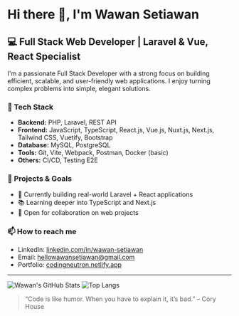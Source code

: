 # Hi there 👋, I'm Wawan Setiawan

## 💻 Full Stack Web Developer | Laravel & Vue, React Specialist

I'm a passionate Full Stack Developer with a strong focus on building efficient, scalable, and user-friendly web applications. I enjoy turning complex problems into simple, elegant solutions.

### 🧰 Tech Stack
- **Backend:** PHP, Laravel, REST API  
- **Frontend:** JavaScript, TypeScript, React.js, Vue.js, Nuxt.js, Next.js, Tailwind CSS, Vuetify, Bootstrap  
- **Database:** MySQL, PostgreSQL  
- **Tools:** Git, Vite, Webpack, Postman, Docker (basic)  
- **Others:** CI/CD, Testing E2E

### 🔭 Projects & Goals
- 🔧 Currently building real-world Laravel + React applications  
- 📚 Learning deeper into TypeScript and Next.js  
- 🤝 Open for collaboration on web projects  

### 📫 How to reach me
- LinkedIn: [linkedin.com/in/wawan-setiawan](https://www.linkedin.com/in/wawan-setiawan-84934a206/)  
- Email: hellowawansetiawan@gmail.com 
- Portfolio: [codingneutron.netlify.app](http://codingneutron.netlify.app/)

---

![Wawan's GitHub Stats](https://github-readme-stats.vercel.app/api?username=wawanneutron&show_icons=true&theme=radical)
![Top Langs](https://github-readme-stats.vercel.app/api/top-langs/?username=wawanneutron&layout=compact&theme=radical)

> “Code is like humor. When you have to explain it, it’s bad.” – Cory House
